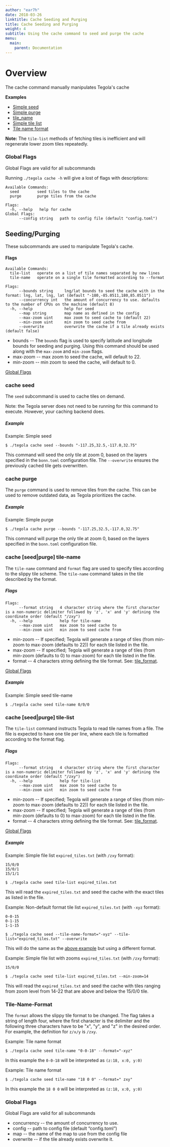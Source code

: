 ```yaml
---
author: "ear7h"
date: 2018-03-26
linktitle: Cache Seeding and Purging
title: Cache Seeding and Purging
weight: 4
subtitle: Using the cache command to seed and purge the cache
menu:
  main:
    parent: Documentation
---
```

# Overview
The cache command manually manipulates Tegola's cache

**Examples**

- [Simple seed](#seed1)
- [Simple purge](#purge1)
- [tile_name](#seed_tile_name)
- [Simple tile list](#tile-list1)
- [Tile name format](#tile-name-format1)

**Note:** The `tile-list` methods of fetching tiles is inefficient and will regenerate lower zoom tiles repeatedly.

### Global Flags

Global Flags are valid for all subcommands

Running `./tegola cache -h` will give a lost of flags with descriptions:

```text
Available Commands:
  seed        seed tiles to the cache
  purge       purge tiles from the cache

Flags:
  -h, --help   help for cache
Global Flags:
      --config string   path to config file (default "config.toml")
```


## Seeding/Purging

These subcommands are used to manipulate Tegola's cache.

#### Flags

```text
Available Commands:
  tile-list   operate on a list of tile names separated by new lines
  tile-name   operate on a single tile formatted according to --format

Flags:
      --bounds string     lng/lat bounds to seed the cache with in the format: lng, lat, lng, lat (default "-180,-85.0511,180,85.0511")
      --concurrency int   the amount of concurrency to use. defaults to the number of CPUs on the machine (default 8)
  -h, --help              help for seed
      --map string        map name as defined in the config
      --max-zoom uint     max zoom to seed cache to (default 22)
      --min-zoom uint     min zoom to seed cache from
      --overwrite         overwrite the cache if a tile already exists (default false)
```

* bounds -- The `bounds` flag is used to specify latitude and longitude bounds for seeding and purging. Using this command should be used along with the `max-zoom` and `min-zoom` flags.
* max-zoom -- max zoom to seed the cache, will default to 22. 
* min-zoom -- min zoom to seed the cache, will default to 0.


[Global Flags](#global-flags)


### cache seed

The `seed` subcommand is used to cache tiles on demand.

Note: the Tegola server does not need to be running for this command to execute. However, your caching backend does.

##### Example

<a name="seed1">Example: Simple seed</a>
```shell
$ ./tegola cache seed --bounds "-117.25,32.5,-117.0,32.75"
```
This command will seed the only tile at zoom 0, based on the layers specified in the `bonn.toml` configuration file. The `--overwrite` ensures the previously cached tile gets overwritten.

### cache purge

The `purge` command is used to remove tiles from the cache. This can be used to remove outdated data, as Tegola prioritizes the cache.

##### Example

<a name="purge1">Example: Simple purge</a>
```shell
$ ./tegola cache purge --bounds "-117.25,32.5,-117.0,32.75"
```
This command will purge the only tile at zoom 0, based on the layers specified in the `bonn.toml` configuration file.


### cache [seed|purge] tile-name

The `tile-name` command and `format` flag are used to specify tiles according to the slippy tile scheme. The `tile-name` command takes in the tile described by the format.


##### Flags

```
Flags:
      --format string   4 character string where the first character is a non-numeric delimiter followed by 'z', 'x' and 'y' defining the coordinate order (default "/zxy")
  -h, --help            help for tile-name
      --max-zoom uint   max zoom to seed cache to
      --min-zoom uint   min zoom to seed cache from
```

* min-zoom -- If specified; Tegola will generate a range of tiles (from min-zoom to max-zoom (defaults to 22)) for each tile listed in the file.
* max-zoom -- If specified; Tegola will generate a range of tiles (from min-zoom (defaults to 0) to max-zoom) for each tile listed in the file.
* format -- 4 characters string defining the tile format. See: [tile_format](#tile-name-format).

[Global Flags](#global-flags)


##### Example
<a name="seed_tile_name">Example: Simple seed tile-name</a>
```shell
$ ./tegola cache seed tile-name 0/0/0
```


### cache [seed|purge] tile-list

The `tile-list` command instructs Tegola to read tile names from a file. The file is expected to have one tile per line, where each tile is formatted according to the format flag.

##### Flags

```
Flags:
      --format string   4 character string where the first character is a non-numeric delimiter followed by 'z', 'x' and 'y' defining the coordinate order (default "/zxy")
  -h, --help            help for tile-list
      --max-zoom uint   max zoom to seed cache to
      --min-zoom uint   min zoom to seed cache from
```

* min-zoom -- If specified; Tegola will generate a range of tiles (from min-zoom to max-zoom (defaults to 22)) for each tile listed in the file.
* max-zoom -- If specified; Tegola will generate a range of tiles (from min-zoom (defaults to 0) to max-zoom) for each tile listed in the file.
* format -- 4 characters string defining the tile format. See: [tile_format](#tile-name-format).

[Global Flags](#global-flags)

##### Example

<a name="tile-list1">Example: Simple file list</a>
`expired_tiles.txt` (with `/zxy` format):
```
15/0/0
15/0/1
15/1/1
```

```shell
$ ./tegola cache seed tile-list expired_tiles.txt
```
This will read the `expired_tiles.txt` and seed the cache with the exact tiles as listed in the file.

<a name="tile-list1">Example: Non-default format tile list</a>
`expired_tiles.txt` (with `-xyz` format):
```
0-0-15
0-1-15
1-1-15
```

```shell
$ ./tegola cache seed --tile-name-format="-xyz" --tile-list="expired_tiles.txt" --overwrite
```
This will do the same as the [above example](#tile-list1) but using a different format.

<a name="tile-list1">Example: Simple file list with zooms</a>
`expired_tiles.txt` (with `/zxy` format):
```
15/0/0
```

```shell
$ ./tegola cache seed tile-list expired_tiles.txt --min-zoom=14
```
This will read the `expired_tiles.txt` and seed the cache with tiles ranging from zoom level from 14-22 that are above and below the 15/0/0 tile.


### Tile-Name-Format

The `format` allows the slippy tile format to be changed. The flag takes a string of length four, where the first character is the delimiter and the following three characters have to be "x", "y", and "z" in the desired order. For example, the definition for `z/x/y` is `/zxy`. 

<a name="tile-name-format1">Example: Tile name format</a>
```shell
$ ./tegola cache seed tile-name "0-0-18" --format="-xyz"
```
In this example the `0-0-18` will be interpreted as `(z:18, x:0, y:0)`

<a name="tile-name-format2">Example: Tile name format</a>
```shell
$ ./tegola cache seed tile-name "18 0 0" --format=" zxy"
```
In this example the `18 0 0` will be interpreted as `(z:18, x:0, y:0)`

### Global Flags

Global Flags are valid for all subcommands

* concurrency -- the amount of concurrency to use.
* config -- path to config file (default “config.toml”)
* map -- the name of the map to use from the config file 
* overwrite -- if the tile already exists overwrite it.
